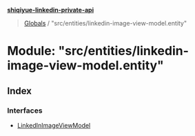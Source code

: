 **[shiqiyue-linkedin-private-api](../README.md)**

> [Globals](../globals.md) / "src/entities/linkedin-image-view-model.entity"

# Module: "src/entities/linkedin-image-view-model.entity"

## Index

### Interfaces

* [LinkedInImageViewModel](../interfaces/_src_entities_linkedin_image_view_model_entity_.linkedinimageviewmodel.md)
